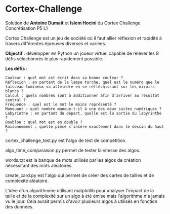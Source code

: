 # Cortex-Challenge

Solution de **Antoine Dumait** et **Islem Hocini** du Cortex Challenge Concrétisation P5 L1

Cortex Challenge est un jeu de société où il faut allier réflexion et rapidité à travers différentes épreuves diverses et variées.

**Objectif** : développer en Python un joueur virtuel capable de relever les 8 défis sélectionnés le plus rapidement possible.

**Les défis** :

    Couleur : quel mot est écrit dans sa bonne couleur ?
    Réflexion : en partant de la lampe torche, quel est le numéro que le faisceau lumineux va atteindre en se réfléchissant sur les miroirs blancs ?
    Calcul : quels nombres sont à additionner afin d’arriver au résultat central ?
    Fréquence : quel est le mot le moins représenté ?
    Manquant : quel nombre manque-t-il à une des deux suites numériques ?
    Labyrinthe : en partant du départ, quelle est la sortie du labyrinthe ?
    Doublon : quel mot est en double ?
    Raisonnement : quelle pièce s’insère exactement dans le dessin du haut ?

cortex_challenge_test.py est l'algo de test de compétition.

algo_time_comparaison.py permet de tester la vitesse des algos.

words.txt est la banque de mots utilisés par les algos de création nécessitant des mots aléatoires.

create_card.py est l'algo qui permet de créer des cartes de tailles et de complexité aléatoire.

L'idée d'un algorithmme utilisant matplotlib pour analyser l'impact de la taille et de la complexité sur un algo à été émise mais l'algorithme n'a jamais vu le jour.
Cela aurait permis d'avoir plusieurs algos à utilisés en fonction des données.
